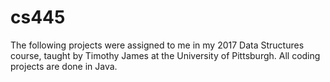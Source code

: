 # cs445

The following projects were assigned to me in my 2017 Data Structures course, taught by Timothy James at the University of Pittsburgh. All coding projects are done in Java.
